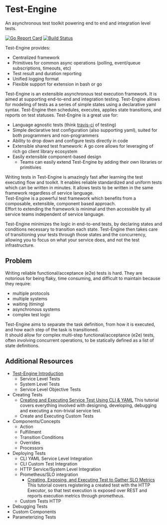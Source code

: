 # Test-Engine

An asynchronous test toolkit powering end to end and integration level tests.

[![Go Report Card](https://goreportcard.com/badge/github.com/dm03514/test-engine)](https://goreportcard.com/report/github.com/dm03514/test-engine)
[![Build Status](https://travis-ci.org/dm03514/test-engine.svg?branch=master)](https://travis-ci.org/dm03514/test-engine)

Test-Engine provides:
- Centralized framework 
- Primitives for common async operations (polling, event/queue subscriptions, timeouts, etc)
- Test result and duration reporting
- Unified logging format
- Flexible support for extension in bash or go

Test-Engine is an extensible asynchronous test execution framework.  It is aimed at supporting end-to-end and integration testing.
Test-Engine allows for modeling of tests as a series of simple states using a declarative yaml syntax.
Test-Engine then schedules, executes, applies state transitions, and reports on test statuses.  Test-Engine is a great use for:

- Language agnostic tests (think [travis-ci](https://travis-ci.org/) of testing)
- Simple declarative test configuration (also supporting yaml), suited for both programmers and non-programmers
- Ability to drop down and configure tests directly in code 
- Extensible shared test framework: A go core allows for leveraging of rich go client library ecosystem
- Easily extensible component-based design
  - Teams can easily extend Test-Engine by adding their own libraries or primitivies

Writing tests in Test-Engine is amazingly fast after learning the test executing flow and toolkit.  It enables reliable standardized and uniform tests which can be written in minutes. 
It allows tests to be written in the same framework regardless of service language.  
Test-Engine is a powerful test framework which benefits from a composable, extensible, component based approach.  
Effort to extending the framework is minimal and then accessible by all service teams independent of service language.

Test-Engine minimizes the logic in end-to-end tests, by declaring states and conditions necessary to transition each state.  Test-Engine then takes care of transitioning your tests through those states and the concurrency, allowing you to focus on what your service does, and not the test infrastructure.

## Problem
Writing reliable functional/acceptance (e2e) tests is hard.  They are notorious for being flaky, time consuming, and difficult 
to maintain because they require:

- multiple protocols
- multiple systems
- waiting (timing)
- asynchronous systems
- complex test logic

Test-Engine aims to separate the task definition, from how it is executed, and how each step of the task is transitioned.  
It should allow for complex multi-step functional/acceptance (e2e) tests, often involving concurrent operations, to be statically 
defined as a list of state definitions.


## Additional Resources

- [Test-Engine Introduction](https://medium.com/dm03514-tech-blog/introducing-test-engine-an-asynchronous-test-toolkit-5ca0883a0f4b)
    - Service Level Tests
    - System Level Tests
    - Service Level Objective Tests
- Creating Tests
    - [Creating and Executing Service Test Using CLI & YAML](tutorials/creating_and_executiong_service_test_using_the_cli.md)
        This tutorial covers everything involved with designing, developing, debugging and executing a non-trivial service test.
    - Create and Executing Custom Tests
- Components/Concepts
    - Action
    - Fulfillment
    - Transition Conditions
    - Overrides
    - Processors
- Deploying Tests 
    - CLI YAML Service Level Integration
    - CLI Custom Test Integration
    - HTTP Service/System Level Integration
    - Prometheus/SLO integration
        - [Creating, Exposing, and Executing Test to Gather SLO Metrics](tutorials/SLO_TEST_EXPOSED_THROUGH_PROMETHEUS_HTTP.md)
        This tutorial covers registering a created test with the HTTP Executor, so that test execution is exposed over REST and reports execution metrics through prometheus.
    - Custom Tests HTTP
- Debugging Tests
- Custom Components
- Parameterizing Tests
